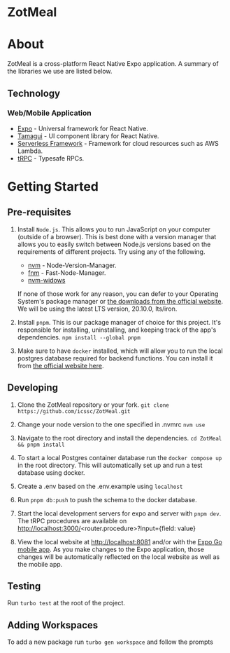 # ZotMeal

# About

ZotMeal is a cross-platform React Native Expo application.
A summary of the libraries we use are listed below.

## Technology

### Web/Mobile Application

- [Expo](https://expo.dev) - Universal framework for React Native.
- [Tamagui](https://tamagui.dev/) - UI component library for React Native.
- [Serverless Framework](https://www.serverless.com/) - Framework for cloud resources such as AWS Lambda.
- [tRPC](https://trpc.io/) - Typesafe RPCs.

# Getting Started

## Pre-requisites

1. Install `Node.js`. This allows you to run JavaScript on your computer (outside of a browser).
   This is best done with a version manager that allows you to easily switch between
   Node.js versions based on the requirements of different projects.
   Try using any of the following.

   - [nvm](https://github.com/nvm-sh/nvm) - Node-Version-Manager.
   - [fnm](https://github.com/Schniz/fnm) - Fast-Node-Manager.
   - [nvm-widows](https://github.com/coreybutler/nvm-windows)

   If none of those work for any reason, you can defer to your Operating System's
   package manager or [the downloads from the official website](https://nodejs.org/en/download).
   We will be using the latest LTS version, 20.10.0, lts/iron.

2. Install `pnpm`. This is our package manager of choice for this project.
   It's responsible for installing, uninstalling, and keeping track of the app's dependencies.
   `npm install --global pnpm`

3. Make sure to have `docker` installed, which will allow you to run the local postgres database
   required for backend functions. You can install it from [the official website here](https://www.docker.com/get-started/).

## Developing

1. Clone the ZotMeal repository or your fork.
   `git clone https://github.com/icssc/ZotMeal.git`

2. Change your node version to the one specified in .nvmrc
   `nvm use`
3. Navigate to the root directory and install the dependencies.
   `cd ZotMeal && pnpm install`

4. To start a local Postgres container database run the `docker compose up` in the root directory.
   This will automatically set up and run a test database using docker.

5. Create a .env based on the .env.example using `localhost`
  
6. Run `pnpm db:push` to push the schema to the docker database. 

7. Start the local development servers for expo and server with `pnpm dev`.
   The tRPC procedures are available on <http://localhost:3000/><router.procedure\>?input={field: value}

8. View the local website at <http://localhost:8081> and/or with the [Expo Go mobile app](https://expo.dev/client).
   As you make changes to the Expo application, those changes will be automatically
   reflected on the local website as well as the mobile app.

## Testing

Run `turbo test` at the root of the project.

## Adding Workspaces

To add a new package run `turbo gen workspace` and follow the prompts
